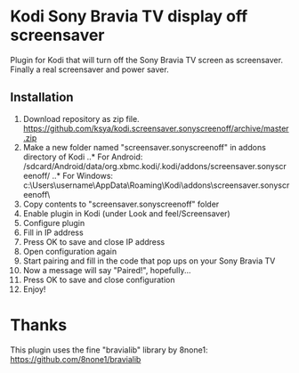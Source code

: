 # Kodi Sony Bravia TV display off screensaver
Plugin for Kodi that will turn off the Sony Bravia TV screen as screensaver. Finally a real screensaver and power saver.

## Installation
1. Download repository as zip file. https://github.com/ksya/kodi.screensaver.sonyscreenoff/archive/master.zip
2. Make a new folder named "screensaver.sonyscreenoff" in addons directory of Kodi
..* For Android: /sdcard/Android/data/org.xbmc.kodi/.kodi/addons/screensaver.sonyscreenoff/
..* For Windows: c:\Users\username\AppData\Roaming\Kodi\addons\screensaver.sonyscreenoff\
3. Copy contents to "screensaver.sonyscreenoff" folder
4. Enable plugin in Kodi (under Look and feel/Screensaver)
5. Configure plugin
6. Fill in IP address
7. Press OK to save and close IP address
8. Open configuration again
9. Start pairing and fill in the code that pop ups on your Sony Bravia TV
10. Now a message will say "Paired!", hopefully...
11. Press OK to save and close configuration
12. Enjoy!


# Thanks
This plugin uses the fine "bravialib" library by 8none1:
https://github.com/8none1/bravialib
